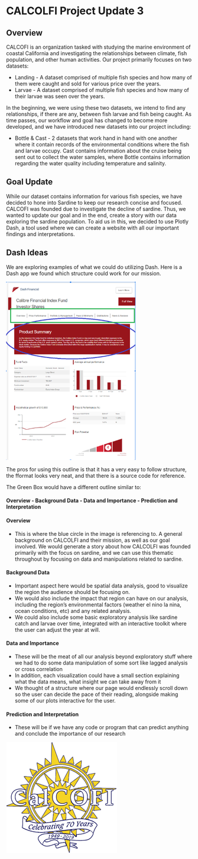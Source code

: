 # CALCOLFI Project Update 3

## Overview
CALCOFI is an organization tasked with studying the marine environment of coastal California and investigating the relationships between climate, fish population, and other human activities. Our project primarily focuses on two datasets:  
- Landing - A dataset comprised of multiple fish species and how many of them were caught and sold for various price over the years.
- Larvae - A dataset comprised of multiple fish species and how many of their larvae was seen over the years.

In the beginning, we were using these two datasets, we intend to find any relationships, if there are any, between fish larvae and fish being caught. As time passes, our workflow and goal has changed to become more developed, and we have introduced new datasets into our project including:

- Bottle & Cast - 2 datasets that work hand in hand with one another where it contain records  of the environmental conditions where the fish and larvae occupy. Cast contains information about the cruise being sent out to collect the water samples, where Bottle contains information regarding the water quality including temperature and salinity. 

## Goal Update
While our dataset contains information for various fish species, we have decided to hone into Sardine to keep our research concise and focused. CALCOFI was founded due to investigate the decline of sardine. Thus, we wanted to update our goal and in the end, create a story with our data exploring the sardine population. To aid us in this, we decided to use Plotly Dash, a tool used where we can create a website with all our important findings and interpretations. 

## Dash Ideas
We are exploring examples of what we could do utilizing Dash. Here is a Dash app we found which structure could work for our mission.

<img src=https://raw.githubusercontent.com/4MangoTrees/ucsb-ds-capstone-2021.github.io/main/ucsb_ds_capstone_projects_2021/projects/calcofi1/dashexample.png style="width:350px;alt=drawing">

The pros for using this outline is that it has a very easy to follow structure, the fformat looks very neat, and that there is a source code for reference.

The Green Box would have a different outline similar to:

#### Overview - Background Data - Data and Importance - Prediction and Interpretation

#### Overview 
- This is where the blue circle in the image is referencing to. A general background on CALCOLFI and their mission, as well as our goal involved. We would generate a story about how CALCOLFI was founded primarily with the focus on sardine, and we can use this thematic throughout by focusing on data and manipulations related to sardine.

#### Background Data 
- Important aspect here would be spatial data analysis, good to visualize the region the audience should be focusing on.
- We would also include the impact that region can have on our analysis, including the region’s environmental factors (weather el nino la nina, ocean conditions, etc) and any related analysis.
- We could also include some basic exploratory analysis like sardine catch and larvae over time, integrated with an interactive toolkit where the user can adjust the year at will.

#### Data and Importance 
- These will be the meat of all our analysis beyond exploratory stuff where we had to do some data manipulation of some sort like lagged analysis or cross correlation
- In addition, each visualization could have a small section explaining what the data means, what insight we can take away from it
- We thought of a structure where our page would endlessly scroll down so the user can decide the pace of their reading, alongside making some of our plots interactive for the user.

#### Prediction and Interpretation
- These will be if we have any code or program that can predict anything and conclude the importance of our research



<img src=https://raw.githubusercontent.com/4MangoTrees/ucsb-ds-capstone-2021.github.io/main/ucsb_ds_capstone_projects_2021/projects/calcofi1/unnamed.png style="width:300px;alt=drawing">
